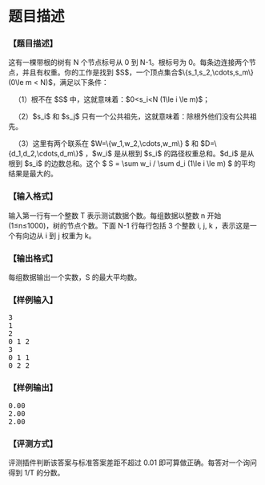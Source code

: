 # 题目描述


<h3>
【题目描述】
</h3>
<p>
这有一棵带根的树有 N 个节点标号从 0 到 N-1。根标号为 0。每条边连接两个节点，并且有权重。你的工作是找到 $S$，一个顶点集合$\{s_1,s_2,\cdots,s_m\} (0\le m &lt; N)$，满足以下条件：
</p>
<p>
   （1）根不在 $S$ 中，这就意味着：$0&lt;s_i&lt;N (1\le i \le m)$；
</p>
<p>
   （2）$s_i$ 和 $s_j$ 只有一个公共祖先，这就意味着：除根外他们没有公共祖先。
</p>
<p>
   （3）这里有两个联系在 $W=\{w_1,w_2,\cdots,w_m\} $ 和 $D=\{d_1,d_2,\cdots,d_m\}$ ，$w_i$ 是从根到 $s_i$ 的路径权重总和。$d_i$ 是从根到 $s_i$ 的边数总和。这个 $ S = \sum w_i / \sum d_i (1\le i \le m) $ 的平均结果是最大的。
</p>
<h3>
【输入格式】
</h3>
<p>
输入第一行有一个整数 T 表示测试数据个数。每组数据以整数 n 开始 (1≤n≤1000)，树的节点个数。下面 N-1 行每行包括 3 个整数 i, j, k ，表示这是一个有向边从 i 到 j 权重为 k。
</p>
<h3>
【输出格式】
</h3>
<p>
每组数据输出一个实数，S 的最大平均数。
</p>
<h3>
【样例输入】
</h3>
<pre>3
1
2
0 1 2
3
0 1 1
0 2 2
</pre>
<h3>
【样例输出】
</h3>
<pre>0.00
2.00
2.00
</pre>
<h3>
【评测方式】
</h3>
<p>
评测插件判断该答案与标准答案差距不超过 0.01 即可算做正确。每答对一个询问得到 1/T 的分数。
</p>
